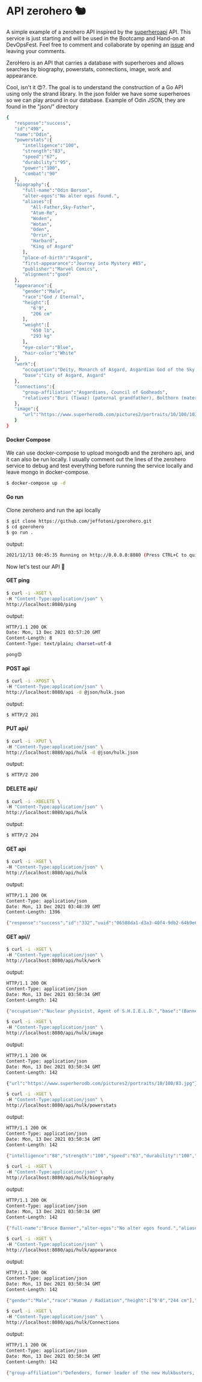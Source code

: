 # API zerohero 🐿️ 
A simple example of a zerohero API inspired by the [superheroapi](https://superheroapi.com/) API.
This service is just starting and will be used in the Bootcamp and Hand-on at DevOpsFest.
Feel free to comment and collaborate by opening an [issue](https://github.com/jeffotoni/gzerohero/issues) and leaving your comments.

ZeroHero is an API that carries a database with superheroes and allows searches by biography, powerstats, connections, image, work and appearance.

Cool, isn't it 😍?. The goal is to understand the construction of a Go API using only the strand library.
In the json folder we have some superheroes so we can play around in our database.
Example of Odin JSON, they are found in the "json/" directory
```bash
{
   "response":"success",
   "id":"498",
   "name":"Odin",
   "powerstats":{
      "intelligence":"100",
      "strength":"83",
      "speed":"67",
      "durability":"95",
      "power":"100",
      "combat":"90"
   },
   "biography":{
      "full-name":"Odin Borson",
      "alter-egos":"No alter egos found.",
      "aliases":[
         "All-Father,Sky-Father",
         "Atum-Re",
         "Woden",
         "Wotan",
         "Oden",
         "Orrin",
         "Harbard",
         "King of Asgard"
      ],
      "place-of-birth":"Asgard",
      "first-appearance":"Journey into Mystery #85",
      "publisher":"Marvel Comics",
      "alignment":"good"
   },
   "appearance":{
      "gender":"Male",
      "race":"God / Eternal",
      "height":[
         "6'9",
         "206 cm"
      ],
      "weight":[
         "650 lb",
         "293 kg"
      ],
      "eye-color":"Blue",
      "hair-color":"White"
   },
   "work":{
      "occupation":"Deity, Monarch of Asgard, Asgardian God of the Sky, Wind, Wisdom, Crafts, Time, and the Dead, Warrior",
      "base":"City of Asgard, Asgard"
   },
   "connections":{
      "group-affiliation":"Asgardians, Council of Godheads",
      "relatives":"Buri (Tiwaz) (paternal grandfather), Bolthorn (maternal grandfather), Bor Burison (father, deceased), Bestla (mother), Mimir Burison (paternal uncle), Njord (paternal uncle), Vili, Ve, Cul (brothers), Frigga (wife), Freyr (father-in-law), Gullveig (sister-in-law), Thor (son by Jord), Vidar (son by Grid), Balder (son by Frigga), Tyr, Hermod (allegedly sons by Frigga), Angela (daughter by Frigga), Laussa (daughter by Frigga and Surtur), Loki (foster son), Hoder (nephew), Skadi (niece)"
   },
   "image":{
      "url":"https://www.superherodb.com/pictures2/portraits/10/100/10388.jpg"
   }
}

```

#### Docker Compose
We can use docker-compose to upload mongodb and the zerohero api, and it can also be run locally.
I usually comment out the lines of the zerohero service to debug and test everything before running the service locally and leave mongo in docker-compose.

```bash
$ docker-compose up -d 
```

#### Go run
Clone zerohero and run the api locally

```bash
$ git clone https://github.com/jeffotoni/gzerohero.git
$ cd gzerohero
$ go run .
```
output:
```bash
2021/12/13 00:45:35 Running on http://0.0.0.0:8080 (Press CTRL+C to quit)
```

Now let's test our API 🦾

#### GET ping
```bash
$ curl -i -XGET \
-H "Content-Type:application/json" \
http://localhost:8080/ping

```

output:
```bash
HTTP/1.1 200 OK
Date: Mon, 13 Dec 2021 03:57:20 GMT
Content-Length: 8
Content-Type: text/plain; charset=utf-8

pong😍

```

#### POST api

```bash
$ curl -i -XPOST \
-H "Content-Type:application/json" \
http://localhost:8080/api -d @json/hulk.json

```
output:
```bash
$ HTTP/2 201
```

#### PUT api/<heroi>

```bash
$ curl -i -XPUT \
-H "Content-Type:application/json" \
http://localhost:8080/api/hulk -d @json/hulk.json

```
output:
```bash
$ HTTP/2 200
```

#### DELETE api/<heroi>

```bash
$ curl -i -XDELETE \
-H "Content-Type:application/json" \
http://localhost:8080/api/hulk

```
output:
```bash
$ HTTP/2 204
```

#### GET api

```bash
$ curl -i -XGET \
-H "Content-Type:application/json" \
http://localhost:8080/api/hulk
```

output:
```bash
HTTP/1.1 200 OK
Content-Type: application/json
Date: Mon, 13 Dec 2021 03:48:39 GMT
Content-Length: 1396

{"response":"success","id":"332","uuid":"06508da1-d3a3-40f4-9db2-64b9e66df3de","name":"hulk","powerstats":{"intelligence":"88","strength":"100","speed":"63","durability":"100","power":"98","combat":"85"},"biography":{"full-name":"Bruce Banner","alter-egos":"No alter egos found.","aliases":["Annihilator","Captain Universe","Joe Fixit","Mr. Fixit","Mechano","Professor","Jade Jaws","Golly Green Giant"],"place-of-birth":"Dayton, Ohio","first-appearance":"Incredible Hulk #1 (May, 1962)","publisher":"Marvel Comics","alignment":"good"},"appearance":{"gender":"Male","race":"Human / Radiation","height":["8'0","244 cm"],"weight":["1400 lb","630 kg"],"eye-color":"Green","hair-color":"Green"},"work":{"occupation":"Nuclear physicist, Agent of S.H.I.E.L.D.","base":"(Banner) Hulkbuster Base, New Mexico, (Hulk) mobile, but prefers New Mexico"},"connections":{"group-affiliation":"Defenders, former leader of the new Hulkbusters, member of the Avengers, Pantheon, Titans Three, the Order, Hulkbusters of Counter-Earth-Franklin, alternate Fantastic Four","relatives":"Betty Ross Talbot Banner (wife), Brian Banner (father, apparently deceased), Rebecca Banner (mother, deceased), Morris Walters (uncle), Elaine Banner Walters (aunt, deceased), Jennifer Walters (She-Hulk, cousin), Thaddeus E. 'Thunderbolt' Ross (father"},"image":{"url":"https://www.superherodb.com/pictures2/portraits/10/100/83.jpg"}}
```

#### GET api/<heroi>/<caracteristica>

```bash
$ curl -i -XGET \
-H "Content-Type:application/json" \
http://localhost:8080/api/hulk/work
```

output:
```bash
HTTP/1.1 200 OK
Content-Type: application/json
Date: Mon, 13 Dec 2021 03:50:34 GMT
Content-Length: 142

{"occupation":"Nuclear physicist, Agent of S.H.I.E.L.D.","base":"(Banner) Hulkbuster Base, New Mexico, (Hulk) mobile, but prefers New Mexico"}
```


```bash
$ curl -i -XGET \
-H "Content-Type:application/json" \
http://localhost:8080/api/hulk/image
```

output:
```bash
HTTP/1.1 200 OK
Content-Type: application/json
Date: Mon, 13 Dec 2021 03:50:34 GMT
Content-Length: 142

{"url":"https://www.superherodb.com/pictures2/portraits/10/100/83.jpg"}
```

```bash
$ curl -i -XGET \
-H "Content-Type:application/json" \
http://localhost:8080/api/hulk/powerstats
```

output:
```bash
HTTP/1.1 200 OK
Content-Type: application/json
Date: Mon, 13 Dec 2021 03:50:34 GMT
Content-Length: 142

{"intelligence":"88","strength":"100","speed":"63","durability":"100","power":"98","combat":"85"}
```

```bash
$ curl -i -XGET \
-H "Content-Type:application/json" \
http://localhost:8080/api/hulk/biography
```

output:
```bash
HTTP/1.1 200 OK
Content-Type: application/json
Date: Mon, 13 Dec 2021 03:50:34 GMT
Content-Length: 142

{"full-name":"Bruce Banner","alter-egos":"No alter egos found.","aliases":["Annihilator","Captain Universe","Joe Fixit","Mr. Fixit","Mechano","Professor","Jade Jaws","Golly Green Giant"],"place-of-birth":"Dayton, Ohio","first-appearance":"Incredible Hulk #1 (May, 1962)","publisher":"Marvel Comics","alignment":"good"}
```

```bash
$ curl -i -XGET \
-H "Content-Type:application/json" \
http://localhost:8080/api/hulk/appearance
```

output:
```bash
HTTP/1.1 200 OK
Content-Type: application/json
Date: Mon, 13 Dec 2021 03:50:34 GMT
Content-Length: 142

{"gender":"Male","race":"Human / Radiation","height":["8'0","244 cm"],"weight":["1400 lb","630 kg"],"eye-color":"Green","hair-color":"Green"}
```

```bash
$ curl -i -XGET \
-H "Content-Type:application/json" \
http://localhost:8080/api/hulk/Connections
```

output:
```bash
HTTP/1.1 200 OK
Content-Type: application/json
Date: Mon, 13 Dec 2021 03:50:34 GMT
Content-Length: 142

{"group-affiliation":"Defenders, former leader of the new Hulkbusters, member of the Avengers, Pantheon, Titans Three, the Order, Hulkbusters of Counter-Earth-Franklin, alternate Fantastic Four","relatives":"Betty Ross Talbot Banner (wife), Brian Banner (father, apparently deceased), Rebecca Banner (mother, deceased), Morris Walters (uncle), Elaine Banner Walters (aunt, deceased), Jennifer Walters (She-Hulk, cousin), Thaddeus E. 'Thunderbolt' Ross (father"}
```